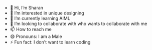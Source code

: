 - 👋 Hi, I’m Sharan 
- 👀 I’m interested in unique designing
- 🌱 I’m currently learning AIML
- 💞️ I’m looking to collaborate with who wants to collaborate with me 
- 📫 How to reach me 
- 😄 Pronouns: I am a Male 
- ⚡ Fun fact: I don't want to learn coding 

<!---
Sharungitt/Sharungitt is a ✨ special ✨ repository because its `README.md` (this file) appears on your GitHub profile.
You can click the Preview link to take a look at your changes.
--->
